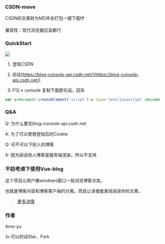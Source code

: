 ### CSDN-move
CSDN的文章转为MD并全打包一键下载❗❓

兼容性：现代浏览器应该都行

### QuickStart
![](https://raw.githubusercontent.com/ame-yu/csdn-move/master/docs/img/demo.gif)

1. 登陆CSDN
2. 前往[https://blog-console-api.csdn.net/](https://blog-console-api.csdn.net/)


3. F12-> console 复制下面那句话，回车
```js
var s=document.createElement('script');s.type='text/javascript';document.body.appendChild(s);s.src='//cdn.jsdelivr.net/gh/ame-yu/csdn-move@latest/dist/index.js';
```
### Q&A
Q: 为什么要先blog-console-api.csdn.net

A: 为了可以使用登陆后的Cookie

Q: 可不可以下别人的博客

A: 因为阅读他人博客是服务端渲染，所以不支持

### 不妨考虑下使用Vue-blog
这个项目让用户像windows窗口一般浏览博客仓库。

也就是博客内容和博客客户端的分离。而且让读者能离线阅读你的文章。
> [更多详情](https://github.com/ame-yu/vue-blog)

### 作者
Ame-yu

👍 可以的话Star、Fork
